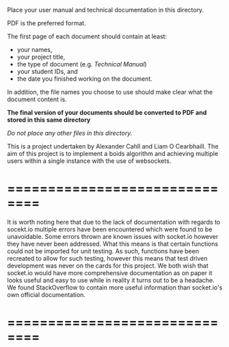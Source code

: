 Place your user manual and technical documentation in this directory.

PDF is the preferred format.

The first page of each document should contain at least:

- your names,
- your project title,
- the type of document (e.g. *Technical Manual*)
- your student IDs, and
- the date you finished working on the document.

In addition, the file names you choose to use should make clear what the document content is.

**The final version of your documents should be converted to PDF and stored in this same directory**

*Do not place any other files in this directory.*

This is a project undertaken by Alexander Cahll and Liam O Cearbhaill.
The aim of this project is to implement a boids algorithm and achieving multiple
users within a single instance with the use of websockets.
# ==============================
It is worth noting here that due to the lack of documentation with regards to socekt.io
multiple errors have been encountered which were found to be unavoidable.
Some errors thrown are known issues with socket.io however they have never been
addressed. What this means is that certain functions could not be imported for
unit testing. As such, functions have been recreated to allow for such testing,
however this means that test driven development was never on the cards for this
project. We both wish that socket.io would have more comprehensive documentation
as on paper it looks useful and easy to use while in reality it turns out to be
a headache.
We found StackOverflow to contain more useful information than socket.io's own
official documentation.
# ==============================
